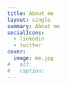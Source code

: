 ```yaml
---
title: About me
layout: single
summary: About me
socialIcons:
  - linkedin
  - twitter
cover:
  image: me.jpg
#   alt:
#   caption:
---
```


